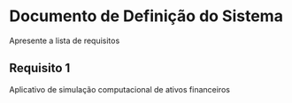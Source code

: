 # Documento de Definição do Sistema

Apresente a lista de requisitos

## Requisito 1
Aplicativo de simulação computacional de ativos financeiros

